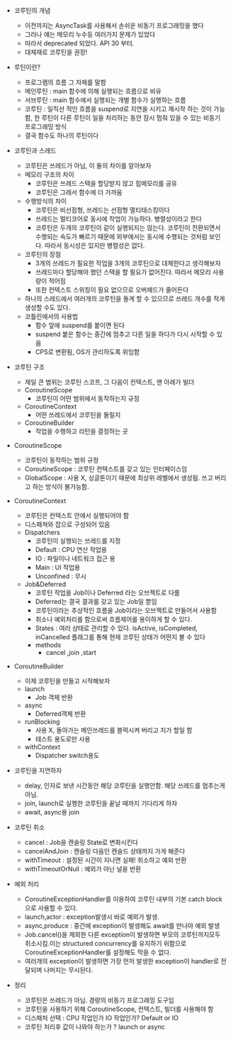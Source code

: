 - 코루틴의 개념
	- 이전까지는 AsyncTask를 사용해서 손쉬운 비동기 프로그래밍을 했다
	- 그러나 얘는 메모리 누수등 여러가지 문제가 있었다
	- 따라서 deprecated 되었다. API 30 부터.
	- 대체재로 코루틴을 권장!

- 루틴이란?
	- 프로그램의 흐름 그 자체를 말함
	- 메인루틴 : main 함수에 의해 실행되는 흐름으로 비유
	- 서브루틴 : main 함수에서 실행되는 개별 함수가 실행하는 흐름
	- 코루틴 : 일직선 적인 흐름을 suspend로 지연을 시키고 재시작 하는 것이 가능함, 한 루틴이 다른 루틴이 일을 처리하는 동안 잠시 멈춰 있을 수 있는 비동기 프로그래밍 방식
	- 결국 함수도 하나의 루틴이다

- 코루틴과 스레드
	- 코루틴은 쓰레드가 아님, 이 둘의 차이를 알아보자
	- 메모리 구조의 차이
		- 코루틴은 쓰레드 스택을 할당받지 않고 힙메모리를 공유
		- 코루틴은 그래서 함수에 더 가까움
	- 수행방식의 차이
		- 코루틴은 비선점형, 쓰레드는 선점형 멀티태스킹이다
		- 쓰레드는 멀티코어로 동시에 작업이 가능하다. 병렬성이라고 한다
		- 코루틴은 두개의 코루틴이 같이 실행되지는 않는다. 코루틴이 전환되면서 수행되는 속도가 빠르기 때문에 외부에서는 동시에 수행되는 것처럼 보인다. 따라서 동시성은 있지만 병렬성은 없다.
	- 코루틴의 장점
		- 3개의 쓰레드가 필요한 작업을 3개의 코루틴으로 대체한다고 생각해보자
		- 쓰레드마다 할당해야 했던 스택을 할 필요가 없어진다. 따라서 메모리 사용량이 적어짐
		- 또한 컨텍스트 스위칭이 필요 없으므로 오버헤드가 줄어든다
	- 하나의 스레드에서 여러개의 코루틴을 돌게 할 수 있으므로 쓰레드 개수를 적게 생성할 수도 있다.
	- 코틀린에서의 사용법
		- 함수 앞에 suspend를 붙이면 된다
		- suspend 붙은 함수는 중간에 멈추고 다른 일을 하다가 다시 시작할 수 있음
		- CPS로 변환됨, OS가 관리하도록 위임함

- 코루틴 구조
	- 제일 큰 범위는 코루틴 스코프, 그 다음이 컨텍스트, 맨 아래가 빌더
	- CoroutineScope
		- 코루틴이 어떤 범위에서 동작하는지 규정
	- CoroutineContext
		- 어떤 쓰레드에서 코루틴을 돌릴지
	- CoroutineBuilder
		- 작업을 수행하고 리턴을 결정하는 곳

- CoroutineScope
	- 코루틴이 동작하는 범위 규정
	- CoroutineScope : 코루틴 컨텍스트를 갖고 있는 인터페이스임
	- GlobalScope : 사용 X, 싱글톤이기 때문에 최상위 레벨에서 생성됨. 쓰고 버리고 하는 방식이 불가능함.

- CoroutineContext
	- 코루틴은 컨텍스트 안에서 실행되어야 함
	- 디스패쳐와 잡으로 구성되어 있음
	- Dispatchers
		- 코루틴이 실행되는 쓰레드를 지정
		- Default : CPU 연산 작업용
		- IO : 파일이나 네트워크 접근 용
		- Main : UI 작업용
		- Unconfined : 무시
	- Job&Deferred
		- 코루틴 작업을 Job이나 Deferred 라는 오브젝트로 다룸
		- Deferred는 결국 결과를 갖고 있는 Job일 뿐임
		- 코루틴이라는 추상적인 흐름을 Job이라는 오브젝트로 만들어서 사용함
		- 취소나 예외처리를 함으로써 흐름제어를 용이하게 할 수 있다. 
		- States : 여러 상태로 관리할 수 있다. isActive, isCompleted, inCancelled 플래그를 통해 현재 코루틴 상태가 어떤지 볼 수 있다
		- methods
			- cancel ,join ,start


- CoroutineBuilder
	- 이제 코루틴을 만들고 시작해보자
	- launch
		- Job 객체 반환
	- async
		- Deferred객체 반환
	- runBlocking
		- 사용 X, 돌아가는 메인쓰레드를 블럭시켜 버리고 지가 할일 함
		- 테스트 용도로만 사용
	- withContext
		- Dispatcher switch용도


- 코루틴을 지연하자
	- delay, 인자로 보낸 시간동안 해당 코루틴을 실행안함. 해당 쓰레드를 멈추는게 아님.
	- join, launch로 실행한 코루틴을 끝날 때까지 기다리게 하자
	- await, async용 join


- 코루틴 취소
	- cancel : Job을 캔슬링 State로 변화시킨다
	- cancelAndJoin : 캔슬링 다음인 캔슬드 상태까지 가게 해준다
	- withTimeout : 설정된 시간이 지나면 실패! 취소하고 예외 반환
	- withTimeoutOrNull : 예외가 아닌 널을 반환


- 예외 처리
	- CoroutineExceptionHandler를 이용하여 코루틴 내부의 기본 catch block으로 사용할 수 있다.
	- launch,actor : exception발생시 바로 예외가 발생.
	- async,produce : 중간에 exception이 발생해도 await를 만나야 예외 발생
	- Job.cancel()을 제외한 다른 exception이 발생하면 부모의 코루틴까지모두 취소시킴.이는 structured concurrency를 유지하기 위함으로 CoroutineExceptionHandler를 설정해도 막을 수 없다.
	- 여러개의 exception이 발생하면 가장 먼저 발생한 exception이 handler로 전달되며 나머지는 무시된다.


- 정리
	- 코루틴은 쓰레드가 아님. 경량의 비동기 프로그래밍 도구임
	- 코루틴을 사용하기 위해 CoroutineScope, 컨텍스트, 빌더를 사용해야 함
	- 디스패처 선택 : CPU 작업인가 IO 작업인가? Default or IO
	- 코루틴 처리후 값이 나와야 하는가 ? launch or async
